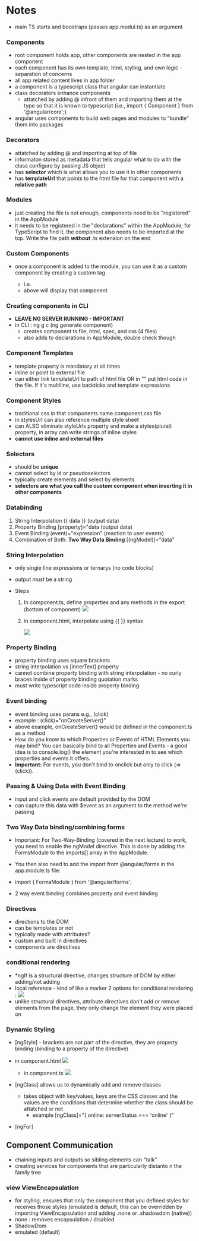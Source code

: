 # Notes

- main TS starts and boostraps (passes app.modul.ts) as an argument

### Components

- root component holds app, other components are nested in the app component
- each component has its own template, html, styling, and own logic - separation of concerns
- all app related content lives in app folder
- a component is a typescript class that angular can instantiate
- class decorators enhance components
  - attatched by adding @ infront of them and importing them at the type so that it is known to typescript (i.e., import { Component } from '@angular/core';)
- angular uses components to build web pages and modules to "bundle" them into packages

### Decorators

- attatched by adding @ and importing at top of file
- informaton stored as metadata that tells angular what to do with the class
  configure by passing JS object
- has **selector** which is what allows you to use it in other components
- has **templateUrl** that points to the html file for that component with a **relative path**

### Modules

- just creating the file is not enough, components need to be "registered" in the AppModule
- it needs to be registered in the "declarations" within the AppModule; for TypeScript to find it, the component also needs to be imported at the top. Write the file path **_without_** .ts extension on the end

### Custom Components

- once a component is added to the module, you can use it as a custom component by creating a custom tag

  - i.e. <app-server> </app-server>
  - above will display that component

### Creating components in CLI

- **LEAVE NG SERVER RUNNING - IMPORTANT**
- in CLI : ng g c (ng generate component)
  - creates component ts file, html, spec, and css (4 files)
  - also adds to declarations in AppModule, double check though

### Component Templates

- template property is mandatory at all times
- inline or point to external file
- can either link templateUrl to path of html file OR in "" put html code in the file. If it's multiline, use backticks and template expressions

### Component Styles

- traditional css in that components name.component.css file
- in stylesUrl can also reference multiple style sheet
- can ALSO eliminate styleUrls property and make a styles(plural) property, in array can write strings of inline styles
- **cannot use inline and external files**

### Selectors

- should be **unique**
- cannot select by id or pseudoselectors
- typically create elements and select by elements
- **selectors are what you call the custom component when inserting it in other components**

### Databinding

1. String Interpolation {{ data }} (output data)
2. Property Binding [property]="data (output data)
3. Event Binding (event)="expression" (reaction to user events)
4. Combination of Both: **Two Way Data Binding** [(ngModel)]="data"

### String Interpolation

- only single line expressions or ternarys (no code blocks)
- output _must_ be a string
- Steps

  1. In component.ts, define properties and any methods in the export (bottom of component)
     <img src="./assets/pic1.png">

  2. in component.html, interpolate using {{  }} syntax

     <img src="./assets/pic2.png">

### Property Binding

- property binding uses square brackets
- string interpolation vs [innerText] property
- cannot combine property binding with string interpolation - no curly braces inside of property binding quotation marks
- must write typescript code inside property binding

### Event binding

- event binding uses parans e.g., (click)
- example : (click)="onCreateServer()"
- above example, onCreateServer() would be defined in the component.ts as a method
- How do you know to which Properties or Events of HTML Elements you may bind? You can basically bind to all Properties and Events - a good idea is to console.log() the element you're interested in to see which properties and events it offers.
- **Important:** For events, you don't bind to onclick but only to click (=> (click)).

### Passing & Using Data with Event Binding

- input and click events are default provided by the DOM
- can capture this data with $event as an argument to the method we're passing

### Two Way Data binding/combining forms

- Important: For Two-Way-Binding (covered in the next lecture) to work, you need to enable the ngModel directive. This is done by adding the FormsModule to the imports[] array in the AppModule.
- You then also need to add the import from @angular/forms in the app.module.ts file:
- import { FormsModule } from '@angular/forms';

- 2 way event binding combines property and event binding

### Directives

- directions to the DOM
- can be templates or not
- typically made with attributes?
- custom and built in directives
- components are directives

### conditional rendering

- \*ngIf is a structural directive, changes structure of DOM by either adding/not adding
- local reference - kind of like a marker
  2 options for conditional rendering :
  <img src="./assets/conditionalrendering.png">
- unlike structural directives, attribute directives don't add or remove elements from the page, they only change the element they were placed on

### Dynamic Styling

- [ngStyle] - brackets are not part of the directive, they are property binding (binding to a property of the directive)
- in component.html
  <img src="./assets/ngStyle.png">

  - in component.ts
    <img src="./assets/ngStyle2.png">

- [ngClass] allows us to dynamically add and remove classes

  - takes object with key/values, keys are the CSS classes and the values are the conditions that determine whether the class should be attatched or not
    - example [ngClass]="{ online: serverStatus === 'online' }"

- [ngFor]

## Component Communication

- chaining inputs and outputs so sibling elements can "talk"
- creating services for components that are particularly distanto n the family tree

### view ViewEncapsulation

- for styling, ensures that only the component that you defined styles for receives those styles (emulated is default, this can be overridden by importing ViewEncapsulation and adding .none or .shadowdom (native))
- none : removes encapsulation / disabled
- ShadowDom
- emulated (default)

###
